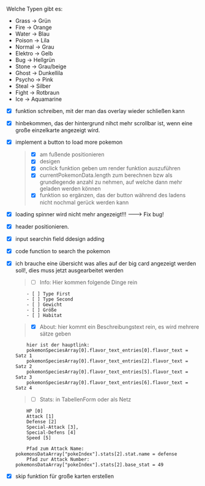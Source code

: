 Welche Typen gibt es:

- Grass -> Grün
- Fire -> Orange
- Water -> Blau
- Poison -> Lila
- Normal -> Grau
- Elektro -> Gelb
- Bug -> Hellgrün
- Stone -> Grau/beige
- Ghost -> Dunkellila
- Psycho -> Pink
- Steal -> Silber
- Fight -> Rotbraun
- Ice -> Aquamarine

- [x] funktion schreiben, mit der man das overlay wieder schließen kann
- [x] hinbekommen, das der hintergrund nihct mehr scrollbar ist, wenn eine große einzelkarte angezeigt wird.
- [x] implement a button to load more pokemon
  > - [x] am fußende positionieren
  > - [x] desigen
  > - [x] onclick funktion geben um render funktion auszuführen
  > - [x] currentPokemonData.length zum berechnen bzw als grundlegende anzahl zu nehmen, auf welche dann mehr geladen werden können
  > - [x] funktion so ergänzen, das der button während des ladens nicht nochmal gerück werden kann
- [x] loading spinner wird nicht mehr angezeigt!!! ---> Fix bug!
- [x] header positionieren.
- [x] input searchin field ddesign adding
- [x] code function to search the pokemon
- [x] ich brauche eine übersicht was alles auf der big card angezeigt werden soll!, dies muss jetzt ausgearbeitet werden

  > - [ ] Info: Hier kommen folgende Dinge rein

          - [ ] Type First
          - [ ] Type Second
          - [ ] Gewicht
          - [ ] Größe
          - [ ] Habitat

  > - [x] About: hier kommt ein Beschreibungstext rein, es wird mehrere sätze geben

          hier ist der hauptlink:
          pokemonSpeciesArray[0].flavor_text_entries[0].flavor_text = Satz 1
          pokemonSpeciesArray[0].flavor_text_entries[2].flavor_text = Satz 2
          pokemonSpeciesArray[0].flavor_text_entries[5].flavor_text = Satz 3
          pokemonSpeciesArray[0].flavor_text_entries[6].flavor_text = Satz 4

  > - [ ] Stats: in TabellenForm oder als Netz

          HP [0]
          Attack [1]
          Defense [2]
          Special-Attack [3],
          Special-Defens [4]
          Speed [5]

          Pfad zum Attack Name: pokemonsDataArray["pokeIndex"].stats[2].stat.name = defense
          Pfad zur Attack Number: pokemonsDataArray["pokeIndex"].stats[2].base_stat = 49

- [x] skip funktion für große karten erstellen
